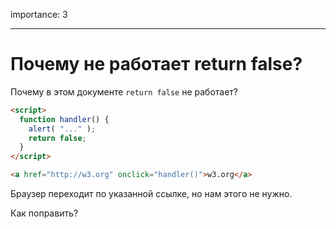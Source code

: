 importance: 3

---

# Почему не работает return false?

Почему в этом документе `return false` не работает?

```html autorun run
<script>
  function handler() {
    alert( "..." );
    return false;
  }
</script>

<a href="http://w3.org" onclick="handler()">w3.org</a>
```

Браузер переходит по указанной ссылке, но нам этого не нужно.

Как поправить?
